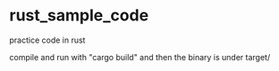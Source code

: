 # rust_sample_code
practice code in rust

compile and run with "cargo build" and then the binary is under target/
